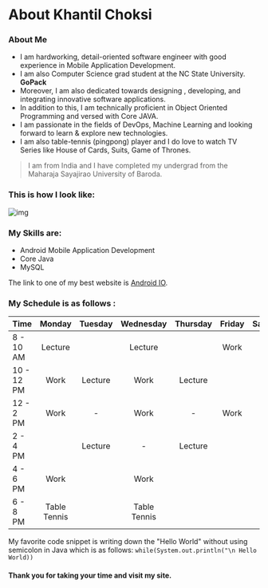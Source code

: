 # About Khantil Choksi

### About Me
* I am hardworking, detail-oriented software engineer with good experience in Mobile Application Development. 
* I am also Computer Science grad student at the NC State University. **GoPack**  
* Moreover, I am also dedicated towards designing , developing, and integrating innovative software applications.   
* In addition to this, I am technically proficient in Object Oriented Programming and versed with Core JAVA.   
* I am passionate in the fields of DevOps, Machine Learning and looking forward to learn & explore new technologies.  
* I am also table-tennis (pingpong) player and I do love to watch TV Series like House of Cards, Suits, Game of Thrones.

> I am from India and I have completed my undergrad from the Maharaja Sayajirao University of Baroda.


### This is how I look like:
![img](/MyPicture.png)


### My Skills are:
* Android Mobile Application Development
* Core Java
* MySQL

The link to one of my best website is [Android IO](https://events.google.com/io/).


### My Schedule is as follows :  

| Time | Monday | Tuesday | Wednesday | Thursday | Friday | Saturday | Sunday |  
| ------------- |:-------------:|:-------------:|:-------------:|:-------------:|:-------------:|:-------------:|:-------------:|  
| 8  - 10 AM | Lecture |  | Lecture |  | Work |  |  |  
| 10  - 12 PM |  Work | Lecture | Work |  Lecture |  |  |  |  
| 12  - 2 PM | Work | - | Work |  - | Work | Work |  |  
| 2  - 4 PM |  | Lecture | - |  Lecture |  |  |  |  
| 4  - 6 PM | Work |  | Work |   |  |  |  | 
| 6  - 8 PM | Table Tennis |  | Table Tennis |   |  |  |  |  


My favorite code snippet is writing down the "Hello World" without using semicolon in Java which is as follows: 
`while(System.out.println("\n Hello World))`


#### Thank you for taking your time and visit my site.

